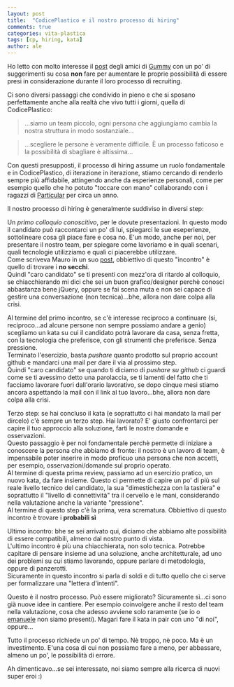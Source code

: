 ```yaml
---
layout: post
title:  "CodicePlastico e il nostro processo di hiring"
comments: true
categories: vita-plastica
tags: [cp, hiring, kata]
author: ale
---
```


Ho letto con molto interesse il [post](https://medium.com/@alekone/ciao-laureato-ecco-come-non-venire-mai-assunto-da-gummy-e-in-molti-altri-posti-f3d1b2aed52d) degli amici di [Gummy](http://gummyindustries.com/) con un po' di suggerimenti su cosa **non** fare per aumentare le proprie possibilità di essere presi in considerazione durante il loro processo di recruiting.

Ci sono diversi passaggi che condivido in pieno e che si sposano perfettamente anche alla realtà che vivo tutti i giorni, quella di CodicePlastico:

> ...siamo un team piccolo, ogni persona che aggiungiamo cambia la nostra struttura in modo sostanziale...

> ...scegliere le persone è veramente difficile. È un processo faticoso e la possibilità di sbagliare è altissima...

Con questi presupposti, il processo di hiring assume un ruolo fondamentale e in CodicePlastico, di iterazione in iterazione, stiamo cercando di renderlo sempre più affidabile, attingendo anche da esperienze personali, come per esempio quello che ho potuto "toccare con mano" collaborando con i ragazzi di [Particular](https://particular.net/) per circa un anno.

Il nostro processo di hiring è generalmente suddiviso in diversi step:

Un *primo colloquio conoscitivo*, per le dovute presentazioni. In questo modo il candidato può raccontarci un po' di lui, spiegarci le sue eseperienze, sottolineare cosa gli piace fare e cosa no. E'un modo, anche per noi, per presentare il nostro team, per spiegare come lavoriamo e in quali scenari, quali tecnologie utilizziamo e quali ci piacerebbe utilizzare.  
Come scriveva Mauro in un suo [post](http://blogs.ugidotnet.org/topics/archive/2015/11/24/colloqui-di-lavorohellipsi-maledizione-al-plurale-non-colloquio.aspx), obbiettivo di questo "incontro" è quello di trovare i **no secchi**.  
Quindi "caro candidato" se ti presenti con mezz'ora di ritardo al colloquio, se chiacchierando mi dici che sei un buon grafico/designer perchè conosci abbastanza bene jQuery, oppure se fai scena muta e non sei capace di gestire una conversazione (non tecnica)...bhe, allora non dare colpa alla crisi.

Al termine del primo incontro, se c'è interesse reciproco a continuare (si, reciproco...ad alcune persone non sempre possiamo andare a genio) scegliamo un kata su cui il candidato potrà lavorare da casa, senza fretta, con la tecnologia che preferisce, con gli strumenti che preferisce. Senza pressione.  
Terminato l'esercizio, basta _pushare_ quanto prodotto sul proprio account github e mandarci una mail per dare il via al prossimo step.  
Quindi "caro candidato" se quando ti diciamo di _pushare su github_ ci guardi come se ti avessimo detto una parolaccia, se ti lamenti del fatto che ti facciamo lavorare fuori dall'orario lavorativo, se dopo cinque mesi stiamo ancora aspettando la mail con il link al tuo lavoro...bhe, allora non dare colpa alla crisi.

Terzo step: se hai concluso il kata (e soprattutto ci hai mandato la mail per dircelo) c'è sempre un terzo step. Hai lavorato? E' giusto confrontarci per capire il tuo approccio alla soluzione, farti le nostre domande e osservazioni.  
Questo passaggio è per noi fondamentale perchè permette di iniziare a conoscere la persona che abbiamo di fronte: il nostro è un lavoro di team, è impensabile poter inserire in modo proficuo una persona che non accetti, per esempio, osservazioni/domande sul proprio operato.  
Al termine di questa prima review, passiamo ad un esercizio pratico, un nuovo kata, da fare insieme. Questo ci permette di capire un po' di più sul reale livello tecnico del candidato, la sua "dimestichezza con la tastiera" e soprattutto il "livello di connettività" tra il cervello e le mani, considerando nella valutazione anche la variante "pressione".  
Al termine di questo step c'è la prima, vera scrematura. Obbiettivo di questo incontro è trovare i **probabili sì**

Ultimo incontro: bhe se sei arrivato qui, diciamo che abbiamo alte possibilità di essere compatibili, almeno dal nostro punto di vista.  
L'ultimo incontro è più una chiacchierata, non solo tecnica. Potrebbe capitare di pensare insieme ad una soluzione, anche architetturale, ad uno dei problemi su cui stiamo lavorando, oppure parlare di metodologia, oppure di panzerotti.  
Sicuramente in questo incontro si parla di soldi e di tutto quello che ci serve per formalizzare una "lettera d'intenti".  

Questo è il nostro processo. Può essere migliorato? Sicuramente sì...ci sono già nuove idee in cantiere. Per esempio coinvolgere anche il resto del team nella valutazione, cosa che adesso avviene solo raramente (se io o [emanuele](http://ema.codiceplastico.com/) non siamo presenti). Magari fare il kata in pair con uno "di noi", oppure...

Tutto il processo richiede un po' di tempo. Nè troppo, nè poco. Ma è un investimento. E'una cosa di cui non possiamo fare a meno, per abbassare, almeno un po', le possibilità di errore.

Ah dimenticavo...se sei interessato, noi siamo sempre alla ricerca di nuovi super eroi :)